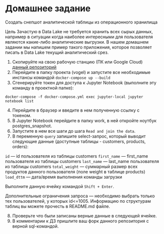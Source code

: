 # Домашнее задание

Создать снепшот аналитической таблицы из операционного хранилища

Цель 
Зачастую в Data Lake не требуется хранить всех сырых данных, например в ситуации когда наиболее интересными для пользователя являются какие-либо аналитические выгрузки. В нашем домашнем задании мы напишем пример такого приложения, которое позволяет писать в Data Lake текущий аналитический срез.

1. Скопируйте на свою рабочую станцию (ПК или Google Cloud) [данный репозиторий](https://github.com/renardeinside/vogel)
2. Перейдите в папку проекта (vogel) и запустите все необходимые инстансы командой `docker-compose up --build` 
3. Сгенерируйте токен для доступа к Jupyter Notebook (выполните эту команду в проектной папке):
```
docker-compose -f docker-compose.yml exec jupyter-local jupyter notebook list
```
4. Перейдите в браузер и введите в нем полученную ссылку с токеном. 
5. В Jupyter Notebook перейдите в папку work, в ней откройте ноутбук postgres_snapshot. 
6. Запустите в нем все шаги до шага `Read and join the data`. 
7. В переменную `query` запишите select-запрос, который выводит следующие данные (доступные таблицы - customers, products, orders):

`id` &mdash; id пользователя из таблицы customers
`first_name` &mdash; first_name пользователя из таблицы customers
`last_name` &mdash; last_name пользователя из таблицы customers
`total_weight` &mdash; суммарный размер всех продуктов данного пользователя (поле weight в таблице products)
`load_dttm` &mdash; дата/время выполнения команды загрузки

Выполните данную ячейку командой `Shift + Enter`. 

Дополнительные ограничения запроса &mdash; необходимо выбрать только тех пользователей, у которых id<=1005. 
Информацию по структурам таблиц вы можете прочесть в README.md файле. 

8. Проверьте что были записаны верные данные в следующей ячейке. 
9. В комментарии к ДЗ пришлите ваш форк данного репозитория с верной sql-командой. 
